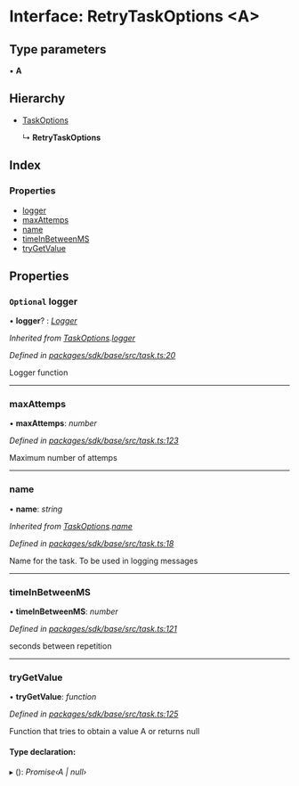 # Interface: RetryTaskOptions <**A**>

## Type parameters

▪ **A**

## Hierarchy

* [TaskOptions](_task_.taskoptions.md)

  ↳ **RetryTaskOptions**

## Index

### Properties

* [logger](_task_.retrytaskoptions.md#optional-logger)
* [maxAttemps](_task_.retrytaskoptions.md#maxattemps)
* [name](_task_.retrytaskoptions.md#name)
* [timeInBetweenMS](_task_.retrytaskoptions.md#timeinbetweenms)
* [tryGetValue](_task_.retrytaskoptions.md#trygetvalue)

## Properties

### `Optional` logger

• **logger**? : *[Logger](../modules/_logger_.md#logger)*

*Inherited from [TaskOptions](_task_.taskoptions.md).[logger](_task_.taskoptions.md#optional-logger)*

*Defined in [packages/sdk/base/src/task.ts:20](https://github.com/celo-org/celo-monorepo/blob/master/packages/sdk/base/src/task.ts#L20)*

Logger function

___

###  maxAttemps

• **maxAttemps**: *number*

*Defined in [packages/sdk/base/src/task.ts:123](https://github.com/celo-org/celo-monorepo/blob/master/packages/sdk/base/src/task.ts#L123)*

Maximum number of attemps

___

###  name

• **name**: *string*

*Inherited from [TaskOptions](_task_.taskoptions.md).[name](_task_.taskoptions.md#name)*

*Defined in [packages/sdk/base/src/task.ts:18](https://github.com/celo-org/celo-monorepo/blob/master/packages/sdk/base/src/task.ts#L18)*

Name for the task. To be used in logging messages

___

###  timeInBetweenMS

• **timeInBetweenMS**: *number*

*Defined in [packages/sdk/base/src/task.ts:121](https://github.com/celo-org/celo-monorepo/blob/master/packages/sdk/base/src/task.ts#L121)*

seconds between repetition

___

###  tryGetValue

• **tryGetValue**: *function*

*Defined in [packages/sdk/base/src/task.ts:125](https://github.com/celo-org/celo-monorepo/blob/master/packages/sdk/base/src/task.ts#L125)*

Function that tries to obtain a value A or returns null

#### Type declaration:

▸ (): *Promise‹A | null›*
